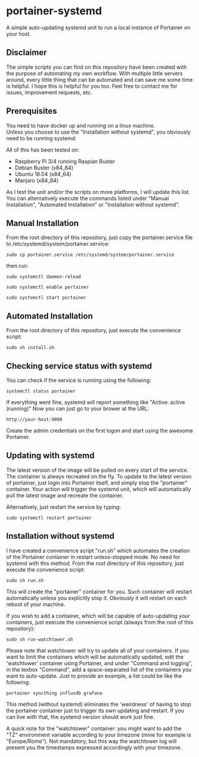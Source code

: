# portainer-systemd

A simple auto-updating systemd unit to run a local instance of Portainer on your host.


## Disclaimer

The simple scripts you can find on this repository have been created with the purpose of automating my own workflow. With multiple little servers around, every little thing that can be automated and can save me some time is helpful. I hope this is helpful for you too.
Feel free to contact me for issues, improvement requests, etc.


## Prerequisites

You need to have docker up and running on a linux machine.  
Unless you choose to use the "Installation without systemd", you obviously need to be running systemd.  

All of this has been tested on:

 - Raspberry Pi 3/4 running Raspian Buster
 - Debian Buster (x84_64)
 - Ubuntu 18.04 (x84_64)
 - Manjaro (x84_64)

As I test the unit and/or the scripts on more platforms, I will update this list.
You can alternatively execute the commands listed under "Manual Installation", "Automated Installation" or "Installation without systemd".


## Manual Installation

From the root directory of this repository, just copy the portainer.service file to /etc/systemd/system/portainer.service:

`sudo cp portainer.service /etc/systemd/system/portainer.service`

then run:

`sudo systemctl daemon-reload`

`sudo systemctl enable portainer`

`sudo systemctl start portainer`


## Automated Installation

From the root directory of this repository, just execute the convenience script:

`sudo sh install.sh`


## Checking service status with systemd

You can check if the service is running using the following:

`systemctl status portainer`

If everything went fine, systemd will report something like "Active: active (running)" Now you can just go to your brower at the URL:

    http://your-host:9000

Create the admin credentials on the first logon and start using the awesome Portainer.


## Updating with systemd

The latest version of the image will be pulled on every start of the service. The container is always recreated on the fly.
To update to the latest version of portainer, just login into Portainer itself, and simply stop the "portainer" container. Your action will trigger the systemd unit, which will automatically pull the latest image and recreate the container.

Alternatively, just restart the service by typing:

`sudo systemctl restart portainer`


## Installation without systemd

I have created a convenience script "run.sh" which automates the creation of the Portainer container in restart unless-stopped mode. No need for systemd with this method.
From the root directory of this repository, just execute the convenience script:

  `sudo sh run.sh`

This will create the "portainer" container for you. Such container will restart automatically unless you explicitly stop it.
Obviously it will restart on each reboot of your machine.

If you wish to add a container, which will be capable of auto-updating your containers, just execute the convenience script (always from the root of this repository):

  `sudo sh run-watchtower.sh`

Please note that watchtower will try to update all of your containers. If you want to limit the containers which will be automatically updated, edit the 'watchtower' container using Portainer, and under "Command and logging", in the texbox "Command", add a space-separated list of the containers you want to auto-update. Just to provide an example, a list could be like the following:

  `portainer syncthing influxdb grafana`

This method (without systemd) eliminates the 'weirdness' of having to stop the portainer container just to trigger its own updating and restart. If you can live with that, the systemd version should work just fine.

A quick note for the "watchtower" container: you might want to add the "TZ" environment variable according to your timezone (mine for example is "Europe/Rome"). Not mandatory, but this way the watchtower log will present you the timestamps expressed accordingly with your timezone.
